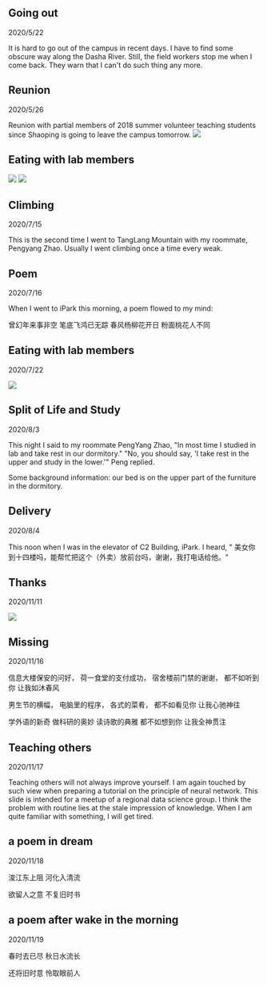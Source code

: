 ## Going out
2020/5/22

It is hard to go out of the campus in recent days. I have to find some obscure way along
the Dasha River. Still, the field workers stop me when I come back. They warn that I
can't do such thing any more.

## Reunion
2020/5/26

Reunion with partial members of 2018 summer volunteer teaching students
since Shaoping is going to leave the campus tomorrow.
![](./images/group_member.jpg)

## Eating with lab members

![](./images/reunion1.jpg)
![](./images/reunion2.jpg)

## Climbing
2020/7/15

This is the second time I went to TangLang Mountain with my roommate, Pengyang Zhao.
Usually I went climbing once a time every weak.

## Poem
2020/7/16

When I went to iPark this morning, a poem flowed to my mind:

曾幻年来事非空
笔底飞鸿已无踪
春风杨柳花开日
粉面桃花人不同

## Eating with lab members
2020/7/22

![](./images/reunion2.jpg)

## Split of Life and Study
2020/8/3

This night I said to my roommate PengYang Zhao,
"In most time I studied in lab and
take rest in our dormitory."
"No, you should say, 'I take rest in the upper and
study in the lower.'" Peng replied.

Some background information: our bed is on the upper part of
the furniture in the dormitory.

## Delivery
2020/8/4

This noon when I was in the elevator of C2 Building, iPark.
I heard,
" 美女你到十四楼吗，能帮忙把这个（外卖）放前台吗，谢谢，我打电话给他。"

## Thanks
2020/11/11

![](images/thanks.png)

## Missing
2020/11/16

信息大楼保安的问好，
荷一食堂的支付成功，
宿舍楼前门禁的谢谢，
都不如听到你
让我如沐春风

男生节的横幅，
电脑里的程序，
各式的菜肴，
都不如看见你
让我心驰神往

学外语的新奇
做科研的奥妙
读诗歌的典雅
都不如想到你
让我全神贯注

## Teaching others
2020/11/17

Teaching others will not always improve yourself. I am again touched by such view when preparing a tutorial on the principle of neural network. This slide is intended for a meetup of a regional data science group.
I think the problem with routine lies at the
stale impression of knowledge.
When I am quite familiar with something, I will get tired.

## a poem in dream
2020/11/18

浚江东上阻 河化入清流

欲留人之意 不复旧时书

## a poem after wake in the morning
2020/11/19

春时去已尽 秋日水流长

还将旧时意 怜取眼前人
